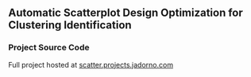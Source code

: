 ## Automatic Scatterplot Design Optimization for Clustering Identification
### Project Source Code

Full project hosted at [scatter.projects.jadorno.com](http://scatter.projects.jadorno.com)
